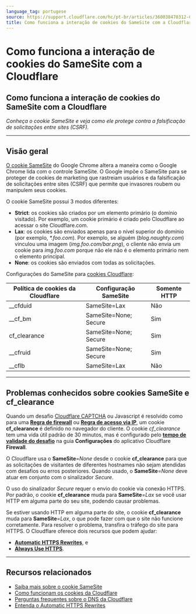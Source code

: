 ```yaml
---
language_tag: portugese
source: https://support.cloudflare.com/hc/pt-br/articles/360038470312-Como-funciona-a-intera%C3%A7%C3%A3o-de-cookies-do-SameSite-com-a-Cloudflare
title: Como funciona a interação de cookies do SameSite com a Cloudflare
---
```


# Como funciona a interação de cookies do SameSite com a Cloudflare

## Como funciona a interação de cookies do SameSite com a Cloudflare

_Conheça o cookie SameSite e veja como ele protege contra a falsificação de solicitações entre sites (CSRF)._

___

## Visão geral

[O cookie SameSite](https://www.chromium.org/updates/same-site) do Google Chrome altera a maneira como o Google Chrome lida com o controle SameSite. O Google impõe o SameSite para se proteger de cookies de marketing que rastreiam usuários e da falsificação de solicitações entre sites (CSRF) que permite que invasores roubem ou manipulem seus cookies.  

O cookie SameSite possui 3 modos diferentes:

-   **Strict**: os cookies são criados por um elemento primário (o domínio visitado). Por exemplo, um cookie primário é criado pelo Cloudflare ao acessar o site Cloudflare.com.
-   **Lax**: os cookies são enviados apenas para o nível superior do domínio (por exemplo, _\*.foo.com_). Por exemplo, se alguém (_blog.naughty.com_) vinculou uma imagem (_img.foo.com/bar.png_), o cliente não envia um cookie para _img.foo.com_ porque não ele não é o elemento primário nem o elemento principal.
-   **None**: os cookies são enviados com todas as solicitações.

Configurações do SameSite para [cookies Cloudflare](https://support.cloudflare.com/hc/articles/200170156):

| Política de cookies da Cloudflare | Configuração SameSite | Somente HTTP |
| --- | --- | --- |
| \_\_cfduid | SameSite=Lax | Não |
| \_\_cf\_bm | SameSite=None; Secure | Sim |
| cf\_clearance | SameSite=None; Secure | Sim |
| \_\_cfruid | SameSite=None; Secure | Sim |
| \_\_cflb | SameSite=Lax | Não |

___

## Problemas conhecidos sobre cookies SameSite e cf\_clearance

Quando um desafio [Cloudflare CAPTCHA](https://support.cloudflare.com/hc/articles/200170136) ou Javascript é resolvido como para uma [**Regra de firewall**](https://support.cloudflare.com/hc/articles/360016473712) ou [**Regra de acesso via IP**](https://support.cloudflare.com/hc/articles/217074967), um cookie **cf\_clearance** é definido no navegador do cliente. O cookie _cf\_clearance_ tem uma vida útil padrão de 30 minutos, mas é configurado pelo [**tempo de validade do desafio**](https://support.cloudflare.com/hc/articles/200170136#2dwCrNWIMnNJDP6AVjEQ3e) na guia **Configurações** do aplicativo Cloudflare **Firewall**.

O Cloudflare usa o **SameSite**\=_None_ desde o cookie **cf\_clearance** para que as solicitações de visitantes de diferentes hostnames não sejam atendidas com desafios ou erros posteriores. Quando usado, o **SameSite**\=_None_ deve atuar em conjunto com o sinalizador _Secure_.

O uso do sinalizador _Secure_ requer o envio do cookie via conexão HTTPS. Por padrão, o cookie **cf\_clearance** muda para **SameSite**\=_Lax_ se você usar HTTP em alguma parte do seu site, podendo causar problemas.

Se estiver usando HTTP em alguma parte do site, o cookie **cf\_clearance** muda para **SameSite**\=_Lax_, o que pode fazer com que o site não funcione corretamente. Para resolver o problema, transfira o tráfego do site para HTTPS. O Cloudflare oferece dois recursos que podem ajudar:

-   [**Automatic HTTPS Rewrites**](https://support.cloudflare.com/hc/articles/227227647), e 
-   [**Always Use HTTPS**](https://support.cloudflare.com/hc/articles/204144518#h_a61bfdef-08dd-40f8-8888-7edd8e40d156).

___

## Recursos relacionados

-   [Saiba mais sobre o cookie SameSite](https://web.dev/samesite-cookies-explained/)
-   [Como funcionam os cookies da Cloudflare](https://support.cloudflare.com/hc/articles/200170156)
-   [Perguntas frequentes sobre o DNS da Cloudflare](https://support.cloudflare.com/hc/articles/204144518#h_999722138611548960019807)
-   [Entenda o Automatic HTTPS Rewrites](https://support.cloudflare.com/hc/articles/227227647)
